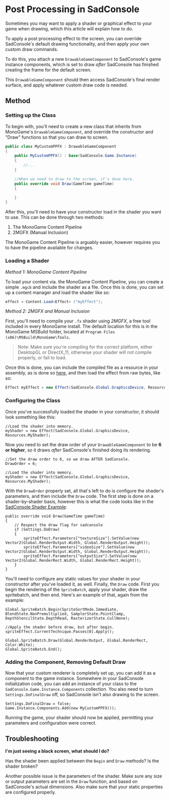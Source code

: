 # Post Processing in SadConsole

Sometimes you may want to apply a shader or graphical effect to your game when drawing, which this article will explain how to do. 

To apply a post processing effect to the screen, you can override SadConsole's default drawing functionality, and then apply your own custom draw commands.

To do this, you attach a new `DrawableGameComponent` to SadConsole's game instance components, which is set to draw *after* SadConsole has finished creating the frame for the default screen.

This `DrawableGameComponent` should then access SadConsole's final render surface, and apply whatever custom draw code is needed.

## Method

### Setting up the Class
To begin with, you'll need to create a new class that inherits from MonoGame's `DrawableGameComponent`, and override the constructor and "Draw" functions so that you can draw to screen.

```csharp
public class MyCustomPPFX : DrawableGameComponent
{
    public MyCustomPPFX() : base(SadConsole.Game.Instance) 
    {
        //...
	}

    //When we need to draw to the screen, it's done here.
    public override void Draw(GameTime gameTime)
    {

	}
}
```

After this, you'll need to have your constructor load in the shader you want to use. This can be done through two methods:

 1. The MonoGame Content Pipeline
 2. 2MGFX (Manual Inclusion)
 
 The MonoGame Content Pipeline is arguably easier, however requires you to have the pipeline available for changes.

### Loading a Shader
*Method 1: MonoGame Content Pipeline*

To load your content via. the MonoGame Content Pipeline, you can create a simple `.mgcb` and include the shader as a file. Once this is done, you can set up a content manager and load the shader like so:

```csharp
effect = Content.Load<Effect> ("myEffect");
```

*Method 2: 2MGFX and Manual Inclusion*

First, you'll need to compile your `.fx` shader using *2MGFX*, a free tool included in every MonoGame install. The default location for this is in the MonoGame MSBuild folder, located at `Program Files (x86)\MSBuild\MonoGame\Tools`.

> Note: Make sure you're compiling for the correct platform, either DesktopGL or DirectX_11, otherwise your shader will not compile properly, or fail to load.

Once this is done, you can include the compiled file as a resource in your assembly, as is done so [here,]([https://stackoverflow.com/questions/433171/how-to-embed-a-text-file-in-a-net-assembly](https://stackoverflow.com/questions/433171/how-to-embed-a-text-file-in-a-net-assembly)) and then load the effect from raw bytes, like so:

```csharp
Effect myEffect = new Effect(SadConsole.Global.GraphicsDevice, Resources.MyEffect);
```

### Configuring the Class
Once you've successfully loaded the shader in your constructor, it should look something like this:

```
//Load the shader into memory.
myShader = new Effect(SadConsole.Global.GraphicsDevice, Resources.MyShader);
```

Now you need to set the draw order of your `DrawableGameComponent` to be **6 or higher**, so it draws *after* SadConsole's finished doing its rendering.

```
//Set the draw order to 6, so we draw AFTER SadConsole.
DrawOrder = 6;

//Load the shader into memory.
myShader = new Effect(SadConsole.Global.GraphicsDevice, Resources.MyShader);
```

With the `DrawOrder` properly set, all that's left to do is configure the shader's parameters, and then include the `Draw` code. The first step is done on a shader-by-shader basis, however this is what the code looks like in the [SadConsole Shader Example]([https://github.com/SadConsole/SadConsole/blob/master/src/DemoProject/SharedCode/ShaderRendererTesting.cs](https://github.com/SadConsole/SadConsole/blob/master/src/DemoProject/SharedCode/ShaderRendererTesting.cs)):

```
public override void Draw(GameTime gameTime)
{
	// Respect the draw flag for sadconsole
	if (Settings.DoDraw)
	{
		spriteEffect.Parameters["textureSize"].SetValue(new Vector2(Global.RenderOutput.Width, Global.RenderOutput.Height));
		spriteEffect.Parameters["videoSize"].SetValue(new Vector2(Global.RenderOutput.Width, Global.RenderOutput.Height));
		spriteEffect.Parameters["outputSize"].SetValue(new Vector2(Global.RenderRect.Width, Global.RenderRect.Height));
	}
}
```

You'll need to configure any static values for your shader in your constructor after you've loaded it, as well. Finally, the `Draw` code. First you begin the rendering of the `SpriteBatch`, apply your shader, draw the spritebatch, and then end. Here's an example of that, again from the example:

```
Global.SpriteBatch.Begin(SpriteSortMode.Immediate, BlendState.NonPremultiplied, SamplerState.PointClamp, DepthStencilState.DepthRead, RasterizerState.CullNone);

//Apply the shader before draw, but after begin.
spriteEffect.CurrentTechnique.Passes[0].Apply();

Global.SpriteBatch.Draw(Global.RenderOutput, Global.RenderRect, Color.White);
Global.SpriteBatch.End();
```

### Adding the Component, Removing Default Draw

Now that your custom renderer is completely set up, you can add it as a component to the game instance. Somewhere in your SadConsole initialization code, you can add an instance of your class to the `SadConsole.Game.Instance.Components` collection. You also need to turn `Settings.DoFinalDraw` off, so SadConsole isn't also drawing to the screen.

```
Settings.DoFinalDraw = false;
Game.Instance.Components.Add(new MyCustomPPFX());
```
Running the game, your shader should now be applied, permitting your parameters and configuration were correct.

## Troubleshooting
**I'm just seeing a black screen, what should I do?**

Has the shader been applied between the `Begin` and `Draw` methods? Is the shader broken? 

Another possible issue is the parameters of the shader. Make sure any size or output parameters are set in the `Draw` function, and based on SadConsole's actual dimensions. Also make sure that your static properties are configured properly.
